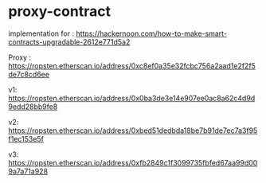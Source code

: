 # proxy-contract

implementation for : https://hackernoon.com/how-to-make-smart-contracts-upgradable-2612e771d5a2

Proxy : https://ropsten.etherscan.io/address/0xc8ef0a35e32fcbc756a2aad1e2f2f5de7c8cd6ee

v1: https://ropsten.etherscan.io/address/0x0ba3de3e14e907ee0ac8a62c4d9d9edd28bb9fe8

v2: https://ropsten.etherscan.io/address/0xbed51dedbda18be7b91de7ec7a3f95f1ec153e5f

v3: https://ropsten.etherscan.io/address/0xfb2849c1f3099735fbfed67aa99d009a7a71a928
